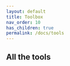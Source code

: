 ```yaml
---
layout: default
title: Toolbox
nav_order: 10
has_children: true
permalink: /docs/tools
---
```


## All the tools

